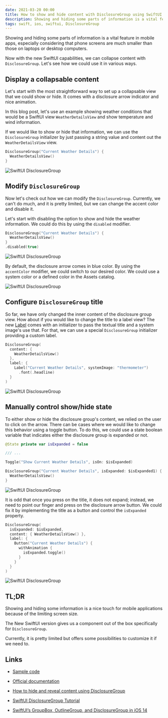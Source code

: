 ```yaml
---
date: 2021-03-20 00:00
title: How to show and hide content with DisclosureGroup using SwiftUI
description: Showing and hiding some parts of information is a vital feature in mobile apps, especially considering that phone screens are much smaller than those on laptops or desktop computers. Now with the new SwiftUI capabilities, we can collapse content with `DisclosureGroup`. Let's see how we could use it in various ways.
tags: swift, ios, swiftui, DisclosureGroup
---
```


Showing and hiding some parts of information is a vital feature in mobile apps, especially considering that phone screens are much smaller than those on laptops or desktop computers.

Now with the new SwiftUI capabilities, we can collapse content with `DisclosureGroup`. Let's see how we could use it in various ways.

## Display a collapsable content

Let's start with the most straightforward way to set up a collapsable view that we could show or hide. It comes with a disclosure arrow indicator and nice animation.

In this blog post, let's use an example showing weather conditions that would be a SwiftUI view `WeatherDetailsView` and show temperature and wind information.

If we would like to show or hide that information, we can use the `DisclosureGroup` initializer by just passing a string value and content out the `WeatherDetailsView` view.

```swift
DisclosureGroup("Current Weather Details") {
  WeatherDetailsView()
}
```

![SwiftUI DisclosureGroup](/assets/disclosuregroup-swiftui/disclosuregroup-string-init.gif)

## Modify `DisclosureGroup`

Now let's check out how we can modify the `DisclosureGroup`. Currently, we can't do much, and it is pretty limited, but we can change the accent color and disable it.

Let's start with disabling the option to show and hide the weather information. We could do this by using the `disabled` modifier.

```swift
DisclosureGroup("Current Weather Details") {
  WeatherDetailsView()
}
.disabled(true)
```

![SwiftUI DisclosureGroup](/assets/disclosuregroup-swiftui/disclosuregroup-disabled.png)

By default, the disclosure arrow comes in blue color. By using the `accentColor` modifier, we could switch to our desired color. We could use a system color or a defined color in the Assets catalog.

![SwiftUI DisclosureGroup](/assets/disclosuregroup-swiftui/disclosuregroup-accent-color.png)

## Configure `DisclosureGroup` title

So far, we have only changed the inner content of the disclosure group view. How about if you would like to change the title to a label view? The new [Label](https://developer.apple.com/documentation/swiftui/label) comes with an initializer to pass the textual title and a system image's use that. For that, we can use a special `DisclosureGroup` initializer providing a custom label.

```swift
DisclosureGroup(
  content: {
    WeatherDetailsView()
  },
  label: {
    Label("Current Weather Details", systemImage: "thermometer")
      .font(.headline)
  }
)
```

![SwiftUI DisclosureGroup](/assets/disclosuregroup-swiftui/disclosuregroup-custom-label.png)

## Manually control show/hide state

To either show or hide the disclosure group's content, we relied on the user to click on the arrow. There can be cases where we would like to change this behavior using a toggle button. To do this, we could use a state boolean variable that indicates either the disclosure group is expanded or not.

```swift
@State private var isExpanded = false

/// ...

Toggle("Show Current Weather Details", isOn: $isExpanded)

DisclosureGroup("Current Weather Details", isExpanded: $isExpanded1) {
  WeatherDetailsView()
}
```

![SwiftUI DisclosureGroup](/assets/disclosuregroup-swiftui/disclosuregroup-isExpanded-toggle.gif)

It is odd that once you press on the title, it does not expand; instead, we need to point our finger and press on the disclosure arrow button. We could fix it by implementing the title as a button and control the `isExpanded` property.

```swift
DisclosureGroup(
  isExpanded: $isExpanded,
  content: { WeatherDetailsView() },
  label: {
    Button("Current Weather Details") {
      withAnimation {
        isExpanded.toggle()
      }
    }
  }
)
```

![SwiftUI DisclosureGroup](/assets/disclosuregroup-swiftui/disclosuregroup-isExpanded-label-button.gif)

## TL;DR

Showing and hiding some information is a nice touch for mobile applications because of the limiting screen size.

The New SwiftUI version gives us a component out of the box specifically for `DisclosureGroup`.

Currently, it is pretty limited but offers some possibilities to customize it if we need to.

## Links

* [Sample code](https://github.com/fassko/swiftui-DisclosureGroup)

* [Official documentation](https://developer.apple.com/documentation/swiftui/disclosuregroup)
* [How to hide and reveal content using DisclosureGroup](https://www.hackingwithswift.com/quick-start/swiftui/how-to-hide-and-reveal-content-using-disclosuregroup)
* [SwiftUI DisclosureGroup Tutorial](https://www.ioscreator.com/tutorials/swiftui-disclosure-group-tutorial)
* [SwiftUI’s GroupBox, OutlineGroup, and DisclosureGroup in iOS 14](https://betterprogramming.pub/swiftuis-groupbox-outlinegroup-and-disclosuregroup-in-ios-14-cf9fb127cdc0)
